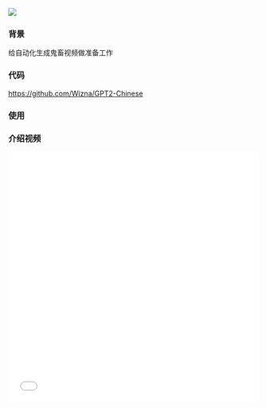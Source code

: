 ![](https://i.pinimg.com/originals/7c/9b/06/7c9b063afc7723ffcf825ac7e10f3db0.jpg)

### 背景

给自动化生成鬼畜视频做准备工作

### 代码

https://github.com/Wizna/GPT2-Chinese

### 使用
<script src="https://gist.github.com/Wizna/aa6205fe0a7fd2bbc9a2e5250bc98624.js"></script>
### 介绍视频

<iframe src="//player.bilibili.com/player.html?aid=82652379&cid=141413018&page=1" scrolling="no" border="0" frameborder="no" framespacing="0" allowfullscreen="true"  width="100%" height="500px"> </iframe>
